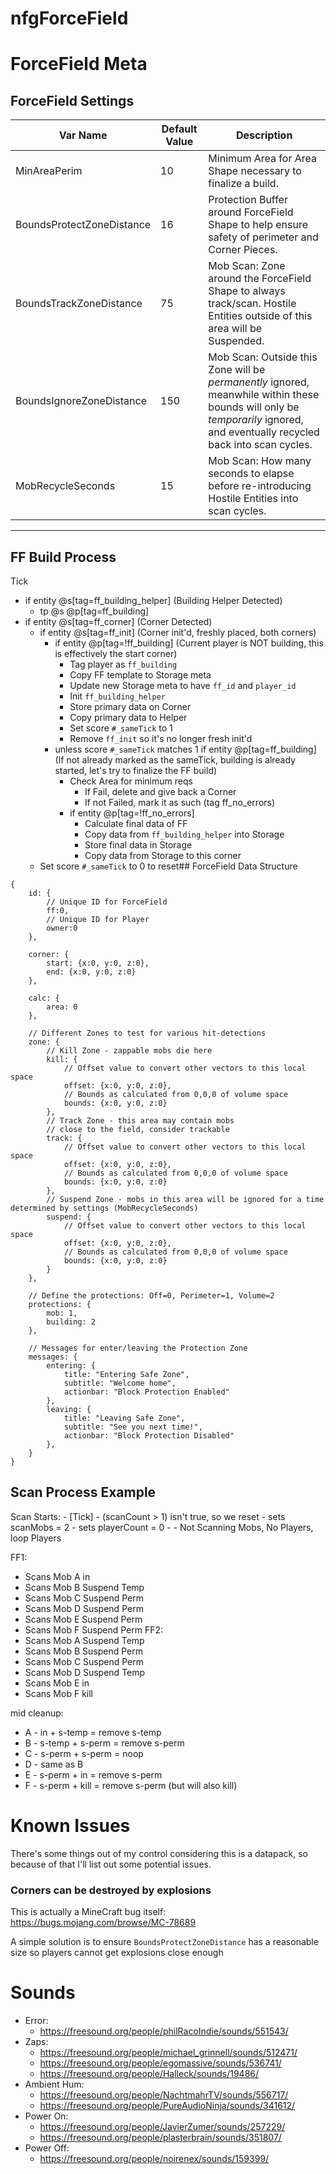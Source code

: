 # nfgForceField

# ForceField Meta

## ForceField Settings

| Var Name                  | Default Value | Description                                                                                                                                                                 |
| ------------------------- | ------------- | --------------------------------------------------------------------------------------------------------------------------------------------------------------------------- |
| MinAreaPerim              | 10            | Minimum Area for Area Shape necessary to finalize a build.                                                                                                                  |
| BoundsProtectZoneDistance | 16            | Protection Buffer around ForceField Shape to help ensure safety of perimeter and Corner Pieces.                                                                             |
| BoundsTrackZoneDistance   | 75            | Mob Scan: Zone around the ForceField Shape to always track/scan. Hostile Entities outside of this area will be Suspended.                                                   |
| BoundsIgnoreZoneDistance  | 150           | Mob Scan: Outside this Zone will be _permanently_ ignored, meanwhile within these bounds will only be _temporarily_ ignored, and eventually recycled back into scan cycles. |
| MobRecycleSeconds         | 15            | Mob Scan: How many seconds to elapse before re-introducing Hostile Entities into scan cycles.                                                                               |

---

## FF Build Process

Tick

-   if entity @s[tag=ff_building_helper] (Building Helper Detected)
    -   tp @s @p[tag=ff_building]
-   if entity @s[tag=ff_corner] (Corner Detected)
    -   if entity @s[tag=ff_init] (Corner init'd, freshly placed, both corners)
        -   if entity @p[tag=!ff_building] (Current player is NOT building, this is effectively the start corner)
            -   Tag player as `ff_building`
            -   Copy FF template to Storage meta
            -   Update new Storage meta to have `ff_id` and `player_id`
            -   Init `ff_building_helper`
            -   Store primary data on Corner
            -   Copy primary data to Helper
            -   Set score `#_sameTick` to 1
            -   Remove `ff_init` so it's no longer fresh init'd
        -   unless score `#_sameTick` matches 1 if entity @p[tag=ff_building]
            (If not already marked as the sameTick, building is already started, let's try to finalize the FF build)
            -   Check Area for minimum reqs
                -   If Fail, delete and give back a Corner
                -   If not Failed, mark it as such (tag ff_no_errors)
            -   if entity @p[tag=!ff_no_errors]
                -   Calculate final data of FF
                -   Copy data from `ff_building_helper` into Storage
                -   Store final data in Storage
                -   Copy data from Storage to this corner
    -   Set score `#_sameTick` to 0 to reset## ForceField Data Structure

```
{
    id: {
        // Unique ID for ForceField
        ff:0,
        // Unique ID for Player
        owner:0
    },

    corner: {
        start: {x:0, y:0, z:0},
        end: {x:0, y:0, z:0}
    },

    calc: {
        area: 0
    },

    // Different Zones to test for various hit-detections
    zone: {
        // Kill Zone - zappable mobs die here
        kill: {
            // Offset value to convert other vectors to this local space
            offset: {x:0, y:0, z:0},
            // Bounds as calculated from 0,0,0 of volume space
            bounds: {x:0, y:0, z:0}
        },
        // Track Zone - this area may contain mobs
        // close to the field, consider trackable
        track: {
            // Offset value to convert other vectors to this local space
            offset: {x:0, y:0, z:0},
            // Bounds as calculated from 0,0,0 of volume space
            bounds: {x:0, y:0, z:0}
        },
        // Suspend Zone - mobs in this area will be ignored for a time determined by settings (MobRecycleSeconds)
        suspend: {
            // Offset value to convert other vectors to this local space
            offset: {x:0, y:0, z:0},
            // Bounds as calculated from 0,0,0 of volume space
            bounds: {x:0, y:0, z:0}
        }
    },

    // Define the protections: Off=0, Perimeter=1, Volume=2
    protections: {
        mob: 1,
        building: 2
    },

    // Messages for enter/leaving the Protection Zone
    messages: {
        entering: {
            title: "Entering Safe Zone",
            subtitle: "Welcome home",
            actionbar: "Block Protection Enabled"
        },
        leaving: {
            title: "Leaving Safe Zone",
            subtitle: "See you next time!",
            actionbar: "Block Protection Disabled"
        },
    }
}
```

## Scan Process Example

Scan Starts: - [Tick] - (scanCount > 1) isn't true, so we reset - sets scanMobs = 2 - sets playerCount = 0 - - Not Scanning Mobs, No Players, loop Players

FF1:

-   Scans Mob A in
-   Scans Mob B Suspend Temp
-   Scans Mob C Suspend Perm
-   Scans Mob D Suspend Perm
-   Scans Mob E Suspend Perm
-   Scans Mob F Suspend Perm
    FF2:
-   Scans Mob A Suspend Temp
-   Scans Mob B Suspend Perm
-   Scans Mob C Suspend Perm
-   Scans Mob D Suspend Temp
-   Scans Mob E in
-   Scans Mob F kill

mid cleanup:

-   A - in + s-temp = remove s-temp
-   B - s-temp + s-perm = remove s-perm
-   C - s-perm + s-perm = noop
-   D - same as B
-   E - s-perm + in = remove s-perm
-   F - s-perm + kill = remove s-perm (but will also kill)

# Known Issues

There's some things out of my control considering this is a datapack, so because of that I'll list out some potential issues.

### Corners can be destroyed by explosions

This is actually a MineCraft bug itself: https://bugs.mojang.com/browse/MC-78689

A simple solution is to ensure `BoundsProtectZoneDistance` has a reasonable size so players cannot get explosions close enough

# Sounds

-   Error:
    -   https://freesound.org/people/philRacoIndie/sounds/551543/
-   Zaps:
    -   https://freesound.org/people/michael_grinnell/sounds/512471/
    -   https://freesound.org/people/egomassive/sounds/536741/
    -   https://freesound.org/people/Halleck/sounds/19486/
-   Ambient Hum:
    -   https://freesound.org/people/NachtmahrTV/sounds/556717/
    -   https://freesound.org/people/PureAudioNinja/sounds/341612/
-   Power On:
    -   https://freesound.org/people/JavierZumer/sounds/257229/
    -   https://freesound.org/people/plasterbrain/sounds/351807/
-   Power Off:
    -   https://freesound.org/people/noirenex/sounds/159399/
